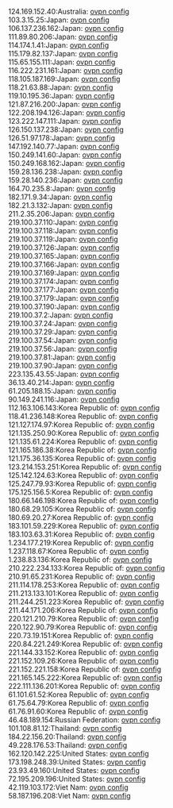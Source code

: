 124.169.152.40:Australia: [ovpn config](vpn/124_169_152_40.ovpn)  
103.3.15.25:Japan: [ovpn config](vpn/103_3_15_25.ovpn)  
106.137.236.162:Japan: [ovpn config](vpn/106_137_236_162.ovpn)  
111.89.80.206:Japan: [ovpn config](vpn/111_89_80_206.ovpn)  
114.174.1.41:Japan: [ovpn config](vpn/114_174_1_41.ovpn)  
115.179.82.137:Japan: [ovpn config](vpn/115_179_82_137.ovpn)  
115.65.155.111:Japan: [ovpn config](vpn/115_65_155_111.ovpn)  
116.222.231.161:Japan: [ovpn config](vpn/116_222_231_161.ovpn)  
118.105.187.169:Japan: [ovpn config](vpn/118_105_187_169.ovpn)  
118.21.63.88:Japan: [ovpn config](vpn/118_21_63_88.ovpn)  
119.10.195.36:Japan: [ovpn config](vpn/119_10_195_36.ovpn)  
121.87.216.200:Japan: [ovpn config](vpn/121_87_216_200.ovpn)  
122.208.194.126:Japan: [ovpn config](vpn/122_208_194_126.ovpn)  
123.222.147.111:Japan: [ovpn config](vpn/123_222_147_111.ovpn)  
126.150.137.238:Japan: [ovpn config](vpn/126_150_137_238.ovpn)  
126.51.97.178:Japan: [ovpn config](vpn/126_51_97_178.ovpn)  
147.192.140.77:Japan: [ovpn config](vpn/147_192_140_77.ovpn)  
150.249.141.60:Japan: [ovpn config](vpn/150_249_141_60.ovpn)  
150.249.168.162:Japan: [ovpn config](vpn/150_249_168_162.ovpn)  
159.28.136.238:Japan: [ovpn config](vpn/159_28_136_238.ovpn)  
159.28.140.236:Japan: [ovpn config](vpn/159_28_140_236.ovpn)  
164.70.235.8:Japan: [ovpn config](vpn/164_70_235_8.ovpn)  
182.171.9.34:Japan: [ovpn config](vpn/182_171_9_34.ovpn)  
182.21.3.132:Japan: [ovpn config](vpn/182_21_3_132.ovpn)  
211.2.35.206:Japan: [ovpn config](vpn/211_2_35_206.ovpn)  
219.100.37.110:Japan: [ovpn config](vpn/219_100_37_110.ovpn)  
219.100.37.118:Japan: [ovpn config](vpn/219_100_37_118.ovpn)  
219.100.37.119:Japan: [ovpn config](vpn/219_100_37_119.ovpn)  
219.100.37.126:Japan: [ovpn config](vpn/219_100_37_126.ovpn)  
219.100.37.165:Japan: [ovpn config](vpn/219_100_37_165.ovpn)  
219.100.37.166:Japan: [ovpn config](vpn/219_100_37_166.ovpn)  
219.100.37.169:Japan: [ovpn config](vpn/219_100_37_169.ovpn)  
219.100.37.174:Japan: [ovpn config](vpn/219_100_37_174.ovpn)  
219.100.37.177:Japan: [ovpn config](vpn/219_100_37_177.ovpn)  
219.100.37.179:Japan: [ovpn config](vpn/219_100_37_179.ovpn)  
219.100.37.190:Japan: [ovpn config](vpn/219_100_37_190.ovpn)  
219.100.37.2:Japan: [ovpn config](vpn/219_100_37_2.ovpn)  
219.100.37.24:Japan: [ovpn config](vpn/219_100_37_24.ovpn)  
219.100.37.29:Japan: [ovpn config](vpn/219_100_37_29.ovpn)  
219.100.37.54:Japan: [ovpn config](vpn/219_100_37_54.ovpn)  
219.100.37.56:Japan: [ovpn config](vpn/219_100_37_56.ovpn)  
219.100.37.81:Japan: [ovpn config](vpn/219_100_37_81.ovpn)  
219.100.37.90:Japan: [ovpn config](vpn/219_100_37_90.ovpn)  
223.135.43.55:Japan: [ovpn config](vpn/223_135_43_55.ovpn)  
36.13.40.214:Japan: [ovpn config](vpn/36_13_40_214.ovpn)  
61.205.188.15:Japan: [ovpn config](vpn/61_205_188_15.ovpn)  
90.149.241.116:Japan: [ovpn config](vpn/90_149_241_116.ovpn)  
112.163.106.143:Korea Republic of: [ovpn config](vpn/112_163_106_143.ovpn)  
118.41.236.148:Korea Republic of: [ovpn config](vpn/118_41_236_148.ovpn)  
121.127.174.97:Korea Republic of: [ovpn config](vpn/121_127_174_97.ovpn)  
121.135.250.90:Korea Republic of: [ovpn config](vpn/121_135_250_90.ovpn)  
121.135.61.224:Korea Republic of: [ovpn config](vpn/121_135_61_224.ovpn)  
121.165.186.38:Korea Republic of: [ovpn config](vpn/121_165_186_38.ovpn)  
121.175.36.135:Korea Republic of: [ovpn config](vpn/121_175_36_135.ovpn)  
123.214.153.251:Korea Republic of: [ovpn config](vpn/123_214_153_251.ovpn)  
125.142.124.63:Korea Republic of: [ovpn config](vpn/125_142_124_63.ovpn)  
125.247.79.93:Korea Republic of: [ovpn config](vpn/125_247_79_93.ovpn)  
175.125.156.5:Korea Republic of: [ovpn config](vpn/175_125_156_5.ovpn)  
180.66.146.198:Korea Republic of: [ovpn config](vpn/180_66_146_198.ovpn)  
180.68.29.105:Korea Republic of: [ovpn config](vpn/180_68_29_105.ovpn)  
180.69.20.27:Korea Republic of: [ovpn config](vpn/180_69_20_27.ovpn)  
183.101.59.229:Korea Republic of: [ovpn config](vpn/183_101_59_229.ovpn)  
183.103.63.31:Korea Republic of: [ovpn config](vpn/183_103_63_31.ovpn)  
1.234.177.219:Korea Republic of: [ovpn config](vpn/1_234_177_219.ovpn)  
1.237.118.67:Korea Republic of: [ovpn config](vpn/1_237_118_67.ovpn)  
1.238.83.136:Korea Republic of: [ovpn config](vpn/1_238_83_136.ovpn)  
210.222.234.133:Korea Republic of: [ovpn config](vpn/210_222_234_133.ovpn)  
210.91.65.231:Korea Republic of: [ovpn config](vpn/210_91_65_231.ovpn)  
211.114.178.253:Korea Republic of: [ovpn config](vpn/211_114_178_253.ovpn)  
211.213.133.101:Korea Republic of: [ovpn config](vpn/211_213_133_101.ovpn)  
211.244.251.223:Korea Republic of: [ovpn config](vpn/211_244_251_223.ovpn)  
211.44.171.206:Korea Republic of: [ovpn config](vpn/211_44_171_206.ovpn)  
220.121.210.79:Korea Republic of: [ovpn config](vpn/220_121_210_79.ovpn)  
220.122.90.79:Korea Republic of: [ovpn config](vpn/220_122_90_79.ovpn)  
220.73.19.151:Korea Republic of: [ovpn config](vpn/220_73_19_151.ovpn)  
220.84.221.249:Korea Republic of: [ovpn config](vpn/220_84_221_249.ovpn)  
221.144.33.152:Korea Republic of: [ovpn config](vpn/221_144_33_152.ovpn)  
221.152.109.26:Korea Republic of: [ovpn config](vpn/221_152_109_26.ovpn)  
221.152.221.158:Korea Republic of: [ovpn config](vpn/221_152_221_158.ovpn)  
221.165.145.222:Korea Republic of: [ovpn config](vpn/221_165_145_222.ovpn)  
222.111.136.201:Korea Republic of: [ovpn config](vpn/222_111_136_201.ovpn)  
61.101.61.52:Korea Republic of: [ovpn config](vpn/61_101_61_52.ovpn)  
61.75.64.79:Korea Republic of: [ovpn config](vpn/61_75_64_79.ovpn)  
61.76.91.60:Korea Republic of: [ovpn config](vpn/61_76_91_60.ovpn)  
46.48.189.154:Russian Federation: [ovpn config](vpn/46_48_189_154.ovpn)  
101.108.81.12:Thailand: [ovpn config](vpn/101_108_81_12.ovpn)  
184.22.156.20:Thailand: [ovpn config](vpn/184_22_156_20.ovpn)  
49.228.176.53:Thailand: [ovpn config](vpn/49_228_176_53.ovpn)  
162.120.142.225:United States: [ovpn config](vpn/162_120_142_225.ovpn)  
173.198.248.39:United States: [ovpn config](vpn/173_198_248_39.ovpn)  
23.93.49.160:United States: [ovpn config](vpn/23_93_49_160.ovpn)  
72.195.209.196:United States: [ovpn config](vpn/72_195_209_196.ovpn)  
42.119.103.172:Viet Nam: [ovpn config](vpn/42_119_103_172.ovpn)  
58.187.196.208:Viet Nam: [ovpn config](vpn/58_187_196_208.ovpn)  
